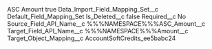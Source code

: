 <?xml version="1.0" encoding="UTF-8"?>
<CustomMetadata xmlns="http://soap.sforce.com/2006/04/metadata" xmlns:xsi="http://www.w3.org/2001/XMLSchema-instance" xmlns:xsd="http://www.w3.org/2001/XMLSchema">
    <label>ASC Amount</label>
    <protected>true</protected>
    <values>
        <field>Data_Import_Field_Mapping_Set__c</field>
        <value xsi:type="xsd:string">Default_Field_Mapping_Set</value>
    </values>
    <values>
        <field>Is_Deleted__c</field>
        <value xsi:type="xsd:boolean">false</value>
    </values>
    <values>
        <field>Required__c</field>
        <value xsi:type="xsd:string">No</value>
    </values>
    <values>
        <field>Source_Field_API_Name__c</field>
        <value xsi:type="xsd:string">%%%NAMESPACE%%%ASC_Amount__c</value>
    </values>
    <values>
        <field>Target_Field_API_Name__c</field>
        <value xsi:type="xsd:string">%%%NAMESPACE%%%Amount__c</value>
    </values>
    <values>
        <field>Target_Object_Mapping__c</field>
        <value xsi:type="xsd:string">AccountSoftCredits_ee5babc24</value>
    </values>
</CustomMetadata>

